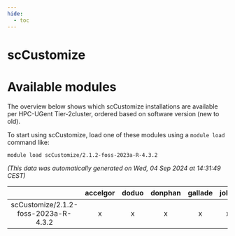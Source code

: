 ```yaml
---
hide:
  - toc
---
```


scCustomize
===========

# Available modules


The overview below shows which scCustomize installations are available per HPC-UGent Tier-2cluster, ordered based on software version (new to old).

To start using scCustomize, load one of these modules using a `module load` command like:

```shell
module load scCustomize/2.1.2-foss-2023a-R-4.3.2
```

*(This data was automatically generated on Wed, 04 Sep 2024 at 14:31:49 CEST)*  

| |accelgor|doduo|donphan|gallade|joltik|shinx|skitty|
| :---: | :---: | :---: | :---: | :---: | :---: | :---: | :---: |
|scCustomize/2.1.2-foss-2023a-R-4.3.2|x|x|x|x|x|-|x|
